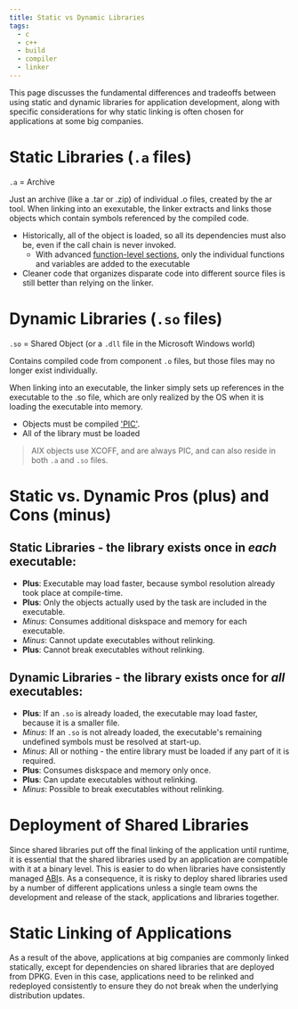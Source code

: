 ```yaml
---
title: Static vs Dynamic Libraries
tags:
  - c
  - c++
  - build
  - compiler
  - linker
---
```


This page discusses the fundamental differences and tradeoffs between using static and dynamic libraries for application development, along with specific considerations for why static linking is often chosen for applications at some big companies.

<!-- more -->

# Static Libraries (`.a` files)

`.a` = Archive

Just an archive (like a .tar or .zip) of individual .o files, created by the ar tool.
When linking into an exexutable, the linker extracts and links those objects which contain symbols referenced by the compiled code.

- Historically, all of the object is loaded, so all its dependencies must also be, even if the call chain is never invoked.
  - With advanced [function-level sections](https://en.wikipedia.org/wiki/Executable_and_Linkable_Format), only the individual functions and variables are added to the executable
- Cleaner code that organizes disparate code into different source files is still better than relying on the linker.

# Dynamic Libraries (`.so` files)

`.so` = Shared Object (or a `.dll` file in the Microsoft Windows world)

Contains compiled code from component `.o` files, but those files may no longer exist individually.

When linking into an executable, the linker simply sets up references in the executable to the .so file, which are only realized by the OS when it is loading the executable into memory.

- Objects must be compiled ['PIC'](https://en.wikipedia.org/wiki/Position-independent_code).
- All of the library must be loaded

> AIX objects use XCOFF, and are always PIC, and can also reside in both `.a` and `.so` files.

# Static vs. Dynamic Pros (plus) and Cons (minus)

## Static Libraries - the library exists once in _each_ executable:

- **Plus**: Executable may load faster, because symbol resolution already took place at compile-time.
- **Plus**: Only the objects actually used by the task are included in the executable.
- _Minus_: Consumes additional diskspace and memory for each executable.
- _Minus_: Cannot update executables without relinking.
- **Plus**: Cannot break executables without relinking.

## Dynamic Libraries - the library exists once for _all_ executables:

- **Plus**: If an `.so` is already loaded, the executable may load faster, because it is a smaller file.
- _Minus_: If an `.so` is not already loaded, the executable's remaining undefined symbols must be resolved at start-up.
- _Minus_: All or nothing - the entire library must be loaded if any part of it is required.
- **Plus**: Consumes diskspace and memory only once.
- **Plus**: Can update executables without relinking.
- _Minus_: Possible to break executables without relinking.

# Deployment of Shared Libraries

Since shared libraries put off the final linking of the application until runtime, it is essential that the shared libraries used by an application are compatible with it at a binary level. This is easier to do when libraries have consistently managed [ABI](https://en.wikipedia.org/wiki/Application_binary_interface)s. As a consequence, it is risky to deploy shared libraries used by a number of different applications unless a single team owns the development and release of the stack, applications and libraries together.

# Static Linking of Applications

As a result of the above, applications at big companies are commonly linked statically, except for dependencies on shared libraries that are deployed from DPKG. Even in this case, applications need to be relinked and redeployed consistently to ensure they do not break when the underlying distribution updates.
